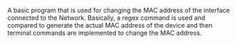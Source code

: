 A basic program that is used for changing the MAC address of the interface connected to the Network. Basically, a regex command is used and compared to generate the actual MAC
address of the device and then terminal commands are implemented to change the MAC address.
